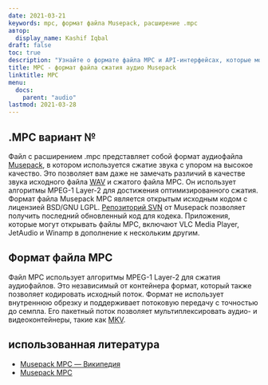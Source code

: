 ```yaml
---
date: 2021-03-21
keywords: mpc, формат файла Musepack, расширение .mpc
автор:
  display_name: Kashif Iqbal
draft: false
toc: true
description: "Узнайте о формате файла MPC и API-интерфейсах, которые могут создавать и открывать файлы MPC."
title: MPC - формат файла сжатия аудио Musepack
linktitle: MPC
menu:
  docs:
    parent: "audio"
lastmod: 2021-03-28
---
```


## .MPC вариант №

Файл с расширением .mpc представляет собой формат аудиофайла [Musepack](https://musepack.net/), в котором используется сжатие звука с упором на высокое качество. Это позволяет вам даже не замечать различий в качестве звука исходного файла [WAV](/ru/audio/wav/) и сжатого файла MPC. Он использует алгоритмы MPEG-1 Layer-2 для достижения оптимизированного сжатия. Формат файла Musepack MPC является открытым исходным кодом с лицензией BSD/GNU LGPL. [Репозиторий SVN](http://svn.musepack.net/) от Musepack позволяет получить последний обновленный код для кодека. Приложения, которые могут открывать файлы MPC, включают VLC Media Player, JetAudio и Winamp в дополнение к нескольким другим.

## Формат файла MPC

Файл MPC использует алгоритмы MPEG-1 Layer-2 для сжатия аудиофайлов. Это независимый от контейнера формат, который также позволяет кодировать исходный поток. Формат не использует внутреннюю обрезку и поддерживает потоковую передачу с точностью до семпла. Его пакетный поток позволяет мультиплексировать аудио- и видеоконтейнеры, такие как [MKV](/ru/video/mkv/).

## использованная литература

* [Musepack MPC — Википедия](https://en.wikipedia.org/wiki/Musepack)
* [Musepack MPC](https://musepack.net/)

